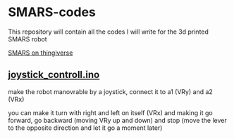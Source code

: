 # SMARS-codes

This repository will contain all the codes I will write for the 3d printed SMARS robot 

[SMARS on thingiverse](https://www.thingiverse.com/thing:2662828)

[joystick_controll.ino](https://github.com/GiorgioMiglia/SMARS-codes/blob/main/joystick_controll.ino)
------------------------------------------------
make the robot manovrable by a joystick, connect it to a1 (VRy) and a2 (VRx)

you can make it turn with right and left on itself (VRx) and making it go forward, go backward (moving VRy up and down) and stop (move the lever to the opposite direction and let it go a moment later)
